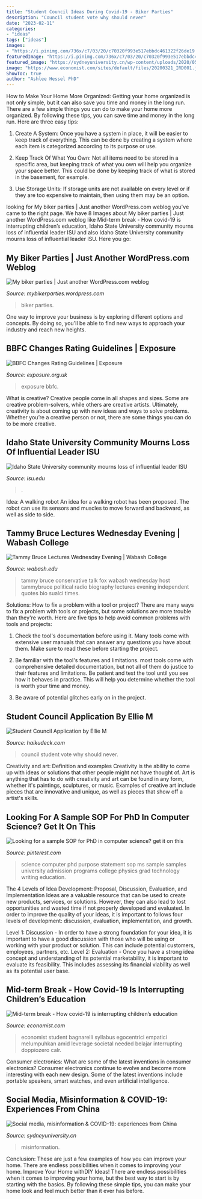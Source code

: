 ```yaml
---
title: "Student Council Ideas During Covid-19 - Biker Parties"
description: "Council student vote why should never"
date: "2023-02-11"
categories:
- "ideas"
tags: ["ideas"]
images:
- "https://i.pinimg.com/736x/c7/03/20/c70320f993e517ebbdc461322f26de19.jpg"
featuredImage: "https://i.pinimg.com/736x/c7/03/20/c70320f993e517ebbdc461322f26de19.jpg"
featured_image: "https://sydneyuniversity.cn/wp-content/uploads/2020/05/https___cdn.evbuc_.com_images_99728816_212098057844_1_original.jpg"
image: "https://www.economist.com/sites/default/files/20200321_IRD001.jpg"
ShowToc: true
author: "Ashlee Hessel PhD"
---
```



How to Make Your Home More Organized: Getting your home organized is not only simple, but it can also save you time and money in the long run.
There are a few simple things you can do to make your home more organized. By following these tips, you can save time and money in the long run. Here are three easy tips:
1. Create A System: Once you have a system in place, it will be easier to keep track of everything. This can be done by creating a system where each item is categorized according to its purpose or use.

2. Keep Track Of What You Own: Not all items need to be stored in a specific area, but keeping track of what you own will help you organize your space better. This could be done by keeping track of what is stored in the basement, for example.

3. Use Storage Units: If storage units are not available on every level or if they are too expensive to maintain, then using them may be an option.

	

		
looking for My biker parties | Just another WordPress.com weblog you've came to the right page. We have 8 Images about My biker parties | Just another WordPress.com weblog like Mid-term break - How covid-19 is interrupting children’s education, Idaho State University community mourns loss of influential leader ISU and also Idaho State University community mourns loss of influential leader ISU. Here you go:
		
    
## My Biker Parties | Just Another WordPress.com Weblog

<img loading=lazy src="https://i1.wp.com/staff.maosongsoft.com/uploads/6067/37/5/121323699191.gif" onerror="this.onerror=null;this.src='https://tse4.mm.bing.net/th?id=OIP.fKu1lV1cLuFY4bJhwQ48HgAAAA&amp;pid=15.1';" alt="My biker parties | Just another WordPress.com weblog">

_Source: mybikerparties.wordpress.com_

>biker parties. 

	

One way to improve your business is by exploring different options and concepts. By doing so, you'll be able to find new ways to approach your industry and reach new heights.

    
## BBFC Changes Rating Guidelines | Exposure

<img loading=lazy src="http://exposure.org.uk/wp-content/uploads/2014/01/bbfc18.jpg" onerror="this.onerror=null;this.src='https://tse2.mm.bing.net/th?id=OIP.0Ret82jJFzcc_O3_XFr-_QHaHa&amp;pid=15.1';" alt="BBFC Changes Rating Guidelines | Exposure">

_Source: exposure.org.uk_

>exposure bbfc. 

	

What is creative?
Creative people come in all shapes and sizes. Some are creative problem-solvers, while others are creative artists. Ultimately, creativity is about coming up with new ideas and ways to solve problems. Whether you’re a creative person or not, there are some things you can do to be more creative.

    
## Idaho State University Community Mourns Loss Of Influential Leader ISU

<img loading=lazy src="https://www.isu.edu/media/publications/headlines/fall-2019/CWHOGLodore2.JPG" onerror="this.onerror=null;this.src='https://tse3.mm.bing.net/th?id=OIP.NvAutubbtvhmyMiodcpy_QHaFj&amp;pid=15.1';" alt="Idaho State University community mourns loss of influential leader ISU">

_Source: isu.edu_

>. 

	

Idea: A walking robot
An idea for a walking robot has been proposed. The robot can use its sensors and muscles to move forward and backward, as well as side to side.

    
## Tammy Bruce Lectures Wednesday Evening | Wabash College

<img loading=lazy src="http://www.wabash.edu/images2/news/Story.Bruce.jpg" onerror="this.onerror=null;this.src='https://tse2.mm.bing.net/th?id=OIP.E6rWUMHXSCtHlYecVERbdQAAAA&amp;pid=15.1';" alt="Tammy Bruce Lectures Wednesday Evening | Wabash College">

_Source: wabash.edu_

>tammy bruce conservative talk fox wabash wednesday host tammybruce political radio biography lectures evening independent quotes bio sualci times. 

	

Solutions: How to fix a problem with a tool or project?
There are many ways to fix a problem with tools or projects, but some solutions are more trouble than they're worth. Here are five tips to help avoid common problems with tools and projects:
1. Check the tool's documentation before using it. Many tools come with extensive user manuals that can answer any questions you have about them. Make sure to read these before starting the project.

2. Be familiar with the tool's features and limitations. most tools come with comprehensive detailed documentation, but not all of them do justice to their features and limitations. Be patient and test the tool until you see how it behaves in practice. This will help you determine whether the tool is worth your time and money.

3. Be aware of potential glitches early on in the project.

    
## Student Council Application By Ellie M

<img loading=lazy src="https://img.haikudeck.com/mg/DD510965-04BB-4F2B-B8CE-C45F7E0C34FA.jpg" onerror="this.onerror=null;this.src='https://tse1.mm.bing.net/th?id=OIP.DiKlfpzXFqscizbkA6mF4wHaFj&amp;pid=15.1';" alt="Student Council Application by Ellie M">

_Source: haikudeck.com_

>council student vote why should never. 

	

Creativity and art: Definition and examples
Creativity is the ability to come up with ideas or solutions that other people might not have thought of. Art is anything that has to do with creativity and art can be found in any form, whether it's paintings, sculptures, or music. Examples of creative art include pieces that are innovative and unique, as well as pieces that show off a artist's skills.

    
## Looking For A Sample SOP For PhD In Computer Science? Get It On This

<img loading=lazy src="https://i.pinimg.com/736x/c7/03/20/c70320f993e517ebbdc461322f26de19.jpg" onerror="this.onerror=null;this.src='https://tse3.mm.bing.net/th?id=OIP.G315su54O2yHX5_z8fWPVAHaKe&amp;pid=15.1';" alt="Looking for a sample SOP for PhD in computer science? get it on this">

_Source: pinterest.com_

>science computer phd purpose statement sop ms sample samples university admission programs college physics grad technology writing education. 

	

The 4 Levels of Idea Development: Proposal, Discussion, Evaluation, and Implementation
Ideas are a valuable resource that can be used to create new products, services, or solutions. However, they can also lead to lost opportunities and wasted time if not properly developed and evaluated.
In order to improve the quality of your ideas, it is important to follows four levels of development: discussion, evaluation, implementation, and growth.

Level 1: Discussion - In order to have a strong foundation for your idea, it is important to have a good discussion with those who will be using or working with your product or solution. This can include potential customers, employees, partners, etc. Level 2: Evaluation - Once you have a strong idea concept and understanding of its potential marketability, it is important to evaluate its feasibility. This includes assessing its financial viability as well as its potential user base.

    
## Mid-term Break - How Covid-19 Is Interrupting Children’s Education

<img loading=lazy src="https://www.economist.com/sites/default/files/20200321_IRD001.jpg" onerror="this.onerror=null;this.src='https://tse3.mm.bing.net/th?id=OIP.fi7XFClSNvYuMD4GgOzwUgHaEK&amp;pid=15.1';" alt="Mid-term break - How covid-19 is interrupting children’s education">

_Source: economist.com_

>economist student bagnarelli syllabus egocentrici empatici melumpuhkan amid leverage societal needed belajar interrupting doppiozero calr. 

	

Consumer electronics: What are some of the latest inventions in consumer electronics?
Consumer electronics continue to evolve and become more interesting with each new design. Some of the latest inventions include portable speakers, smart watches, and even artificial intelligence.

    
## Social Media, Misinformation &amp; COVID-19: Experiences From China

<img loading=lazy src="https://sydneyuniversity.cn/wp-content/uploads/2020/05/https___cdn.evbuc_.com_images_99728816_212098057844_1_original.jpg" onerror="this.onerror=null;this.src='https://tse1.mm.bing.net/th?id=OIP.lA9xLur8NjRoqVgFrLhr0AHaDt&amp;pid=15.1';" alt="Social media, misinformation &amp; COVID-19: experiences from China">

_Source: sydneyuniversity.cn_

>misinformation. 

	

Conclusion: These are just a few examples of how you can improve your home. There are endless possibilities when it comes to improving your home.
Improve Your Home withDIY Ideas!
There are endless possibilities when it comes to improving your home, but the best way to start is by starting with the basics. By following these simple tips, you can make your home look and feel much better than it ever has before.


